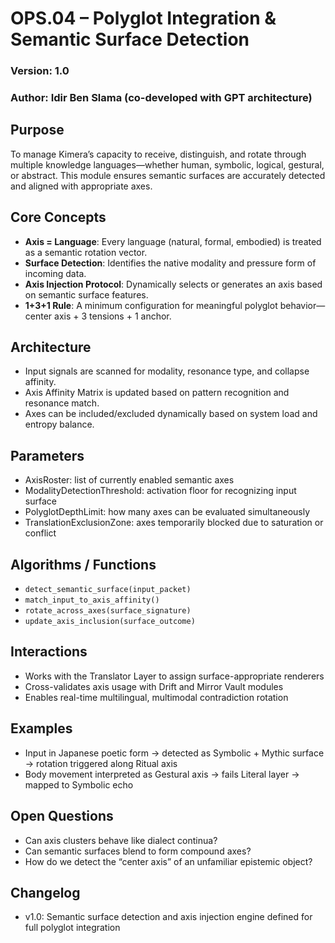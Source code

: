 # OPS.04 – Polyglot Integration & Semantic Surface Detection
### Version: 1.0
### Author: Idir Ben Slama (co-developed with GPT architecture)

## Purpose
To manage Kimera’s capacity to receive, distinguish, and rotate through multiple knowledge languages—whether human, symbolic, logical, gestural, or abstract. This module ensures semantic surfaces are accurately detected and aligned with appropriate axes.

## Core Concepts
- **Axis = Language**: Every language (natural, formal, embodied) is treated as a semantic rotation vector.
- **Surface Detection**: Identifies the native modality and pressure form of incoming data.
- **Axis Injection Protocol**: Dynamically selects or generates an axis based on semantic surface features.
- **1+3+1 Rule**: A minimum configuration for meaningful polyglot behavior—center axis + 3 tensions + 1 anchor.

## Architecture
- Input signals are scanned for modality, resonance type, and collapse affinity.
- Axis Affinity Matrix is updated based on pattern recognition and resonance match.
- Axes can be included/excluded dynamically based on system load and entropy balance.

## Parameters
- AxisRoster: list of currently enabled semantic axes
- ModalityDetectionThreshold: activation floor for recognizing input surface
- PolyglotDepthLimit: how many axes can be evaluated simultaneously
- TranslationExclusionZone: axes temporarily blocked due to saturation or conflict

## Algorithms / Functions
- `detect_semantic_surface(input_packet)`
- `match_input_to_axis_affinity()`
- `rotate_across_axes(surface_signature)`
- `update_axis_inclusion(surface_outcome)`

## Interactions
- Works with the Translator Layer to assign surface-appropriate renderers
- Cross-validates axis usage with Drift and Mirror Vault modules
- Enables real-time multilingual, multimodal contradiction rotation

## Examples
- Input in Japanese poetic form → detected as Symbolic + Mythic surface → rotation triggered along Ritual axis
- Body movement interpreted as Gestural axis → fails Literal layer → mapped to Symbolic echo

## Open Questions
- Can axis clusters behave like dialect continua?
- Can semantic surfaces blend to form compound axes?
- How do we detect the “center axis” of an unfamiliar epistemic object?

## Changelog
- v1.0: Semantic surface detection and axis injection engine defined for full polyglot integration